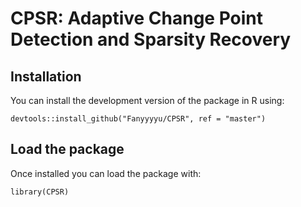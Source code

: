 CPSR: Adaptive Change Point Detection and Sparsity Recovery
====

## Installation
You can install the development version of the package in R using:
```
devtools::install_github("Fanyyyyu/CPSR", ref = "master")
```

## Load the package
Once installed you can load the package with:
```
library(CPSR)
```
